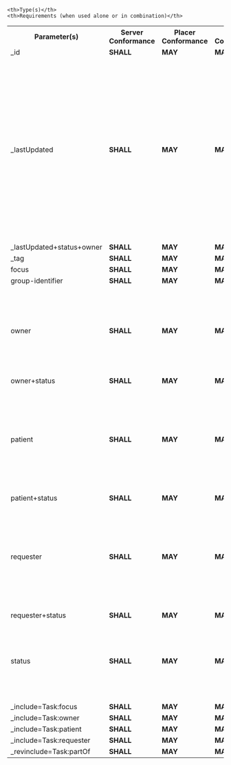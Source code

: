 <table class="list" width="100%">
<tbody>
  <tr>
    <th>Parameter(s)</th>
    <th>Server Conformance</th>
    <th>Placer Conformance</th>
    <th>Filler Conformance</th>
    <th>Patient Conformance</th>

    <th>Type(s)</th>
    <th>Requirements (when used alone or in combination)</th>
  </tr>
  <tr>
        <td>_id</td>
        <td><b>SHALL</b></td>
        <td><b>MAY</b></td>
        <td><b>MAY</b></td>
        <td><b>MAY</b></td>
        <td><code>token</code></td>
        <td></td>
  </tr>
  <tr>
        <td>_lastUpdated</td>
        <td><b>SHALL</b></td>
        <td><b>MAY</b></td>
        <td><b>MAY</b></td>
        <td><b>MAY</b></td>
        <td><code>date</code></td>
        <td>The Server <b>SHALL</b> support <code>multipleAnd</code>. The Server <b>SHALL</b> support search comparators <code>gt</code>, <code>lt</code>, <code>ge</code>, <code>le</code>.<br/> The AU eRequesting Placer, Filler and Patient actors <b>MAY</b> support <code>multipleAnd</code>.<br/> The AU eRequesting Placer, Filler and Patient actors <b>MAY</b> support search comparators <code>gt</code>, <code>lt</code>, <code>ge</code>, <code>le</code>.</td>
  </tr>
  <tr>
        <td>_lastUpdated+status+owner</td>
        <td><b>SHALL</b></td>
        <td><b>MAY</b></td>
        <td><b>MAY</b></td>
        <td><b>MAY</b></td>
        <td><code>date</code>+<code>token</code>+<code>reference</code></td>
	 <td></td>
  </tr>
  <tr>
        <td>_tag</td>
        <td><b>SHALL</b></td>
        <td><b>MAY</b></td>
        <td><b>MAY</b></td>
        <td><b>MAY</b></td>
        <td><code>token</code></td>
        <td></td>
  </tr>
  <tr>
        <td>focus</td>
        <td><b>SHALL</b></td>
        <td><b>MAY</b></td>
        <td><b>MAY</b></td>
        <td><b>MAY</b></td>
        <td><code>reference</code></td>
        <td></td>
  </tr>
  <tr>
        <td>group-identifier</td>
        <td><b>SHALL</b></td>
        <td><b>MAY</b></td>
        <td><b>MAY</b></td>
        <td><b>MAY</b></td>
        <td><code>token</code></td>
        <td></td>
  </tr>
  <tr>
        <td>owner</td>
        <td><b>SHALL</b></td>
        <td><b>MAY</b></td>
        <td><b>MAY</b></td>
        <td><b>MAY</b></td>
        <td><code>reference</code></td>
        <td>The same conformance rules apply to the chained search owner.identifier using HPI-O and ABN identifiers as defined in the AU Core Organization profile.</td>
  </tr>
  <tr>
        <td>owner+status</td>
        <td><b>SHALL</b></td>
        <td><b>MAY</b></td>
        <td><b>MAY</b></td>
        <td><b>MAY</b></td>
        <td><code>reference</code>+<code>token</code></td>
	 <td></td>
  </tr>
  <tr>
        <td>patient</td>
        <td><b>SHALL</b></td>
        <td><b>MAY</b></td>
        <td><b>MAY</b></td>
        <td><b>MAY</b></td>
        <td><code>reference</code></td>
        <td>The same conformance rules apply to the chained search patient.identifier using IHI, Medicare Number, and DVA Number identifiers as defined in the AU Core Patient profile.</td>
  </tr>
  <tr>
        <td>patient+status</td>
        <td><b>SHALL</b></td>
        <td><b>MAY</b></td>
        <td><b>MAY</b></td>
        <td><b>MAY</b></td>
        <td><code>reference</code>+<code>token</code></td>
	  <td></td>
  </tr>
  <tr>
        <td>requester</td>
        <td><b>SHALL</b></td>
        <td><b>MAY</b></td>
        <td><b>MAY</b></td>
        <td><b>MAY</b></td>
        <td><code>reference</code></td>
        <td>The same conformance rules apply to the chained search requester.identifier using Medicare Provider Number identifier as defined in the AU Core PractitionerRole profile.</td>
  </tr>
  <tr>
        <td>requester+status</td>
        <td><b>SHALL</b></td>
        <td><b>MAY</b></td>
        <td><b>MAY</b></td>
        <td><b>MAY</b></td>
        <td><code>reference</code>+<code>token</code></td>
        <td></td>
  </tr>
  <tr>
        <td>status</td>
        <td><b>SHALL</b></td>
        <td><b>MAY</b></td>
        <td><b>MAY</b></td>
        <td><b>MAY</b></td>
        <td><code>token</code></td>
 	 <td>The Server <b>SHALL</b> support <code>multipleOr</code>.<br/> The AU eRequesting Placer, Filler and Patient actors <b>MAY</b> support <code>multipleOr</code>.</td>
  </tr>
  <tr>
        <td>_include=Task:focus</td>
        <td><b>SHALL</b></td>
        <td><b>MAY</b></td>
        <td><b>MAY</b></td>
        <td><b>MAY</b></td>
        <td><code>reference</code></td>
        <td></td>
  </tr>
  <tr>
        <td>_include=Task:owner</td>
        <td><b>SHALL</b></td>
        <td><b>MAY</b></td>
        <td><b>MAY</b></td>
        <td><b>MAY</b></td>
        <td><code>reference</code></td>
        <td></td>
  </tr>
  <tr>
        <td>_include=Task:patient</td>
        <td><b>SHALL</b></td>
        <td><b>MAY</b></td>
        <td><b>MAY</b></td>
        <td><b>MAY</b></td>
        <td><code>reference</code></td>
        <td></td>
  </tr>
  <tr>
        <td>_include=Task:requester</td>
        <td><b>SHALL</b></td>
        <td><b>MAY</b></td>
        <td><b>MAY</b></td>
        <td><b>MAY</b></td>
        <td><code>reference</code></td>
        <td></td>
  </tr>
  <tr>
        <td>_revinclude=Task:partOf</td>
        <td><b>SHALL</b></td>
        <td><b>MAY</b></td>
        <td><b>MAY</b></td>
        <td><b>MAY</b></td>
        <td><code>reference</code></td>
        <td></td>
  </tr>
 </tbody>
</table>
